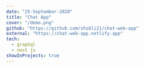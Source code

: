 ```yaml
---
date: "25-September-2020"
title: "Chat App"
cover: "/demo.png"
github: "https://github.com/shibli21/chat-web-app"
external: "https://chat-web-app.netlify.app"
tech:
  - graphql
  - next js
showInProjects: true
---
```

